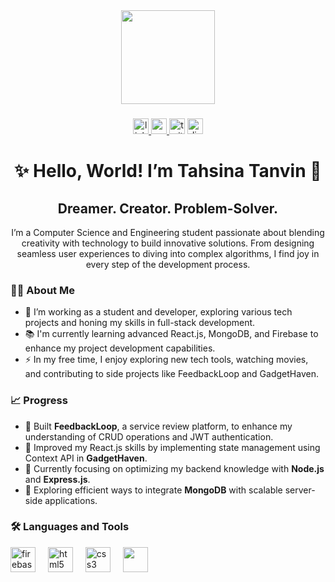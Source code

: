 <div align="center">
  <img height="150" src="https://encrypted-tbn0.gstatic.com/images?q=tbn:ANd9GcRd009kIulXuTC9Qz_WX2ZvOfdpzMAllYEZZA&s" />
</div>

###

<div align="center">
  <a href="https://www.linkedin.com/in/tahsina-tanvin-8a49162b3/" target="_blank">
    <img src="https://img.shields.io/static/v1?message=LinkedIn&logo=linkedin&label=&color=0077B5&logoColor=white&labelColor=&style=for-the-badge" height="25" alt="linkedin logo" />
  </a>
  <a href="mailto:tahsinatanvin274@gmail.com">
    <img src="https://img.shields.io/static/v1?message=Email&logo=gmail&label=&color=EA4335&logoColor=white&labelColor=&style=for-the-badge" height="25" alt="email logo" />
  </a>
  <img src="https://img.shields.io/static/v1?message=Twitter&logo=twitter&label=&color=1DA1F2&logoColor=white&labelColor=&style=for-the-badge" height="25" alt="twitter logo" />
  <img src="https://img.shields.io/static/v1?message=Discord&logo=discord&label=&color=7289DA&logoColor=white&labelColor=&style=for-the-badge" height="25" alt="discord logo" />
</div>

###

<h1 align="center">✨ Hello, World! I’m Tahsina Tanvin 🌟</h1>
<h2 align="center">Dreamer. Creator. Problem-Solver.</h2>

<p align="center">I’m a Computer Science and Engineering student passionate about blending creativity with technology to build innovative solutions. From designing seamless user experiences to diving into complex algorithms, I find joy in every step of the development process.</p>

###

<h3 align="left">👩‍💻 About Me</h3>
<ul align="left">
  <li>🔭 I’m working as a student and developer, exploring various tech projects and honing my skills in full-stack development.</li>
  <li>📚 I'm currently learning advanced React.js, MongoDB, and Firebase to enhance my project development capabilities.</li>
  <li>⚡ In my free time, I enjoy exploring new tech tools, watching movies, and contributing to side projects like FeedbackLoop and GadgetHaven.</li>
</ul>

###

<h3 align="left">📈 Progress</h3>
<ul align="left">
  <li>🚀 Built <b>FeedbackLoop</b>, a service review platform, to enhance my understanding of CRUD operations and JWT authentication.</li>
  <li>🔧 Improved my React.js skills by implementing state management using Context API in <b>GadgetHaven</b>.</li>
  <li>🌟 Currently focusing on optimizing my backend knowledge with <b>Node.js</b> and <b>Express.js</b>.</li>
  <li>🎯 Exploring efficient ways to integrate <b>MongoDB</b> with scalable server-side applications.</li>
</ul>

###

<h3 align="left">🛠 Languages and Tools</h3>
<div align="left">
  <img src="https://cdn.jsdelivr.net/gh/devicons/devicon/icons/firebase/firebase-plain-wordmark.svg" height="40" alt="firebase logo" />
  <img width="12" />
  <img src="https://cdn.jsdelivr.net/gh/devicons/devicon/icons/html5/html5-original.svg" height="40" alt="html5 logo" />
  <img width="12" />
  <img src="https://cdn.jsdelivr.net/gh/devicons/devicon/icons/css3/css3-original.svg" height="40" alt="css3 logo" />
  <img width="12" />
  <img src="https://cdn.jsdelivr.net/gh/devicons/devicon/icons/tailwindcss/tailwindcss-original-wordmark.svg" height="40" alt
